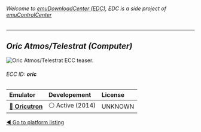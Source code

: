 ###### Welcome to [emuDownloadCenter (EDC)](https://github.com/PhoenixInteractiveNL/emuDownloadCenter/wiki/), EDC is a side project of [emuControlCenter](https://github.com/PhoenixInteractiveNL/emuControlCenter/wiki/)
***
## _Oric Atmos/Telestrat (Computer)_
![](https://raw.githubusercontent.com/wiki/PhoenixInteractiveNL/emuDownloadCenter/images_platform/ecc_oric_teaser.png "Oric Atmos/Telestrat ECC teaser.")
###### ECC ID: **oric**

| Emulator   | Developement        | License     |
|:-----------|:--------------------|:------------|
| [:file_folder: **Oricutron**](https://github.com/PhoenixInteractiveNL/emuDownloadCenter/wiki/Emulator-oricutron#menu) | :white_circle: Active (2014) | UNKNOWN |

[:arrow_backward: Go to platform listing](https://github.com/PhoenixInteractiveNL/emuDownloadCenter/wiki/EDC-Platform-List)
